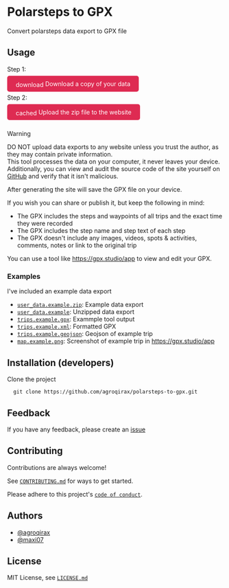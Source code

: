 # Polarsteps to GPX

Convert polarsteps data export to GPX file

## Usage

<link rel="stylesheet" href="https://fonts.googleapis.com/css2?family=Material+Symbols+Outlined:opsz,wght,FILL,GRAD@24,400,0,0&icon_names=downloadcached" />

<style>
  .cta-button {
    background-color: #de2b52 !important;
    color: white !important;
    padding: 10px 20px;
    cursor: pointer;
    border-radius: 5px;
    text-decoration: none !important; 
    transition: background-color 0.3s ease;
  }

  .cta-button:hover {
    background-color: #a51f3c !important;
  }
  .material-symbols-outlined {
    vertical-align: middle;
  }
</style>

Step 1:
<br><br>
<a class="cta-button" href="https://support.polarsteps.com/article/124-how-can-i-export-a-copy-of-my-data"><span class="material-symbols-outlined">download</span> Download a copy of your data</a>
<br>

Step 2:
<br><br>
<a class="cta-button" href="https://agroqirax.github.io/polarsteps-to-gpx/src"><span class="material-symbols-outlined">
cached
</span> Upload the zip file to the website</a><br><br>

> [!WARNING]
> DO NOT upload data exports to any website unless you trust the author, as they may contain private information.<br>
> This tool processes the data on your computer, it never leaves your device.<br>
> Additionally, you can view and audit the source code of the site yourself on [GitHub](https://github.com/agroqirax/polarsteps-to-gpx) and verify that it isn't malicious.

After generating the site will save the GPX file on your device.

If you wish you can share or publish it, but keep the following in mind:

- The GPX includes the steps and waypoints of all trips and the exact time they were recorded
- The GPX includes the step name and step text of each step
- The GPX doesn't include any images, videos, spots & activities, comments, notes or link to the original trip

You can use a tool like <https://gpx.studio/app> to view and edit your GPX.

### Examples

I've included an example data export

- [`user_data.example.zip`](/docs/examples/user_data.example.zip): Example data export
- [`user_data.example`](/docs/examples/user_data.example): Unzipped data export
- [`trips.example.gpx`](/docs/examples/trips.example.gpx): Exammple tool output
- [`trips.example.xml`](/docs/examples/trips.example.xml): Formatted GPX
- [`trips.example.geojson`](/docs/examples/trips.example.geojson): Geojson of example trip
- [`map.example.png`](/docs/examples/map.example.png): Screenshot of example trip in <https://gpx.studio/app>

## Installation (developers)

Clone the project

```shell
  git clone https://github.com/agroqirax/polarsteps-to-gpx.git
```

## Feedback

If you have any feedback, please create an [issue](https://github.com/agroqirax/polarsteps-to-gpx/issues)

## Contributing

Contributions are always welcome!

See [`CONTRIBUTING.md`](CONTRIBUTING.md) for ways to get started.

Please adhere to this project's [`code of conduct`](CODE_OF_CONDUCT.md).

## Authors

- [@agroqirax](https://github.com/agroqirax)
- [@maxi07](https://github.com/maxi07)

## License

MIT License, see [`LICENSE.md`](LICENSE.md)
